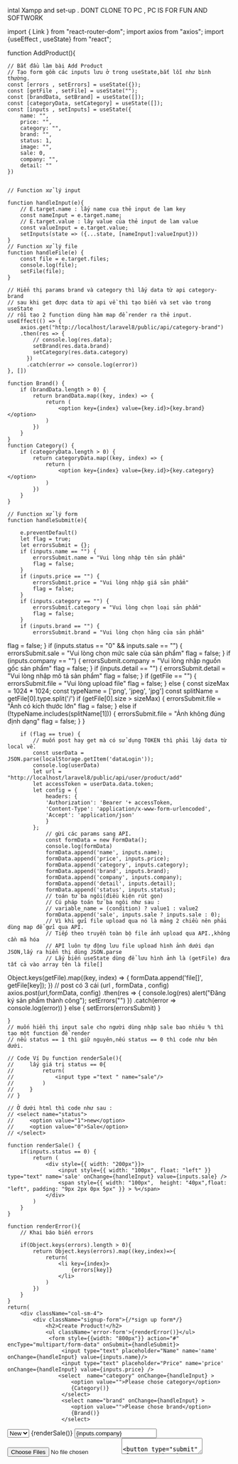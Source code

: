 intal Xampp and set-up . DONT CLONE TO PC , PC IS FOR FUN AND SOFTWORK

import { Link } from "react-router-dom";
import axios from "axios";
import {useEffect , useState} from "react";

function AddProduct(){

    // Bắt đầu làm bài Add Product
    // Tạo form gồm các inputs lưu ở trong useState,bắt lỗi như bình thường.
    const [errors , setErrors] = useState({});
    const [getFile , setFile] = useState("");
    const [brandData, setBrand] = useState([]);
    const [categoryData, setCategory] = useState([]);
    const [inputs , setInputs] = useState({
        name: "",
        price: "",
        category: "",
        brand: "",
        status: 1,
        image: "",
        sale: 0,
        company: "",
        detail: ""
    })


    // Function xử lý input

    function handleInput(e){
        // E.target.name : lấy name cua thẻ input de lam key
        const nameInput = e.target.name;
        // E.target.value : lây value của thẻ input de lam value
        const valueInput = e.target.value;
        setInputs(state => ({...state, [nameInput]:valueInput}))
    }
    // Function xử lý file
    function handleFile(e) {
        const file = e.target.files;
        console.log(file);
        setFile(file);
    }

    // Hiển thị params brand và category thì lấy data từ api category-brand
    // sau khi get được data từ api về thì tạo biến và set vào trong useState
    // rồi tạo 2 function dùng hàm map để render ra thẻ input.
    useEffect(() => {
        axios.get("http://localhost/laravel8/public/api/category-brand")
        .then(res => {
            // console.log(res.data);
            setBrand(res.data.brand)
            setCategory(res.data.category)
          })
          .catch(error => console.log(error))
    }, [])

    function Brand() {
        if (brandData.length > 0) {
            return brandData.map((key, index) => {
                return (
                    <option key={index} value={key.id}>{key.brand}</option>
                )
            })
        }
    }
    function Category() {
        if (categoryData.length > 0) {
            return categoryData.map((key, index) => {
                return (
                    <option key={index} value={key.id}>{key.category}</option>
                )
            })
        }
    }

    // Function xử lý form
    function handleSubmit(e){

        e.preventDefault()
        let flag = true;
        let errorsSubmit = {};
        if (inputs.name == "") {
            errorsSubmit.name = "Vui lòng nhập tên sản phẩm"
            flag = false;
        }
        if (inputs.price == "") {
            errorsSubmit.price = "Vui lòng nhập giá sản phẩm"
            flag = false;
        }
        if (inputs.category == "") {
            errorsSubmit.category = "Vui lòng chọn loại sản phẩm"
            flag = false;
        }
        if (inputs.brand == "") {
            errorsSubmit.brand = "Vui lòng chọn hãng của sản phẩm"

flag = false;
}
if (inputs.status == "0" && inputs.sale == "") {
errorsSubmit.sale = "Vui lòng chọn mức sale của sản phẩm"
flag = false;
}
if (inputs.company == "") {
errorsSubmit.company = "Vui lòng nhập nguồn gốc sản phẩm"
flag = false;
}
if (inputs.detail == "") {
errorsSubmit.detail = "Vui lòng nhập mô tả sản phẩm"
flag = false;
}
if (getFile == "") {
errorsSubmit.file = "Vui lòng upload file"
flag = false;
} else {
const sizeMax = 1024 \* 1024;
const typeName = ['png', 'jpeg', 'jpg']
const splitName = getFile[0].type.split('/')
if (getFile[0].size > sizeMax) {
errorsSubmit.file = "Ảnh có kích thước lớn"
flag = false;
} else if (!typeName.includes(splitName[1])) {
errorsSubmit.file = "Ảnh không đúng định dạng"
flag = false;
}
}

        if (flag == true) {
            // muốn post hay get mà có sử dụng TOKEN thì phải lấy data từ local về.
            const userData = JSON.parse(localStorage.getItem('dataLogin'));
            console.log(userData)
            let url = "http://localhost/laravel8/public/api/user/product/add"
            let accessToken = userData.data.token;
            let config = {
                headers: {
                'Authorization': 'Bearer '+ accessToken,
                'Content-Type': 'application/x-www-form-urlencoded',
                'Accept': 'application/json'
                }
            };
                // gừi các params sang API.
                const formData = new FormData();
                console.log(formData)
                formData.append('name', inputs.name);
                formData.append('price', inputs.price);
                formData.append('category', inputs.category);
                formData.append('brand', inputs.brand);
                formData.append('company', inputs.company);
                formData.append('detail', inputs.detail);
                formData.append('status', inputs.status);
                // toán tử ba ngôi(điều kiện rút gọn)
                // Cú pháp toán tử ba ngôi như sau :
                // variable_name = (condition) ? value1 : value2
                formData.append('sale', inputs.sale ? inputs.sale : 0);
                // Vì khi gửi file upload qua nó là mảng 2 chiều nên phải dùng map để gửi qua API.
                // Tiếp theo truyền toàn bộ file ảnh upload qua API.,không cần mã hóa
                // API luôn tự động lưu file upload hình ảnh dưới dạn JSON,lấy ra hiển thị dùng JSON.parse
                // Lấy biến useState dùng để lưu hình ảnh là (getFile) đưa tất cả vào array tên là file[]

Object.keys(getFile).map((key, index) => {
formData.append('file[]', getFile[key]);
})
// post có 3 cái (url , formData , config)
axios.post(url,formData, config)
.then(res => {
console.log(res)
alert("Đăng ký sản phẩm thành công");
setErrors("")
})
.catch(error => console.log(error))
} else {
setErrors(errorsSubmit)
}

    }
    // muốn hiển thị input sale cho người dùng nhập sale bao nhiêu % thì tạo một function để render
    // nếu status == 1 thì giữ nguyên,nếu status == 0 thì code như bên dưới.

    // Code Ví Dụ function renderSale(){
    //     lấy giá trị status == 0{
    //         return(
    //             <input type ="text " name="sale"/>
    //         )
    //     }
    // }

    // Ở dưới html thì code như sau :
    // <select name="status">
    //     <option value="1">new</option>
    //     <option value="0">Sale</option>
    // </select>

    function renderSale() {
        if(inputs.status == 0) {
            return (
                <div style={{ width: "200px"}}>
                    <input style={{ width: "100px", float: "left" }} type="text" name='sale' onChange={handleInput} value={inputs.sale} />
                    <span style={{ width: "100px",  height: "40px",float: "left", padding: "9px 2px 0px 5px" }} > %</span>
                </div>
            )
        }
    }

    function renderError(){
        // Khai báo biến errors

        if(Object.keys(errors).length > 0){
            return Object.keys(errors).map((key,index)=>{
                return(
                    <li key={index}>
                        {errors[key]}
                    </li>
                )
            })
        }
    }
    return(
        <div className="col-sm-4">
            <div className="signup-form">{/*sign up form*/}
                <h2>Create Product!</h2>
                <ul className='error-form'>{renderError()}</ul>
                 <form style={{width: "800px"}} action="#" encType="multipart/form-data" onSubmit={handleSubmit}>
                     <input type="text" placeholder="Name" name='name' onChange={handleInput} value={inputs.name}/>
                     <input type="text" placeholder="Price" name='price' onChange={handleInput} value={inputs.price} />
                    <select  name="category" onChange={handleInput} >
                        <option value="">Please chose category</option>
                        {Category()}
                     </select>
                     <select name="brand" onChange={handleInput} >
                        <option value="">Please chose brand</option>
                        {Brand()}
                     </select>

<select name="status" value={inputs.status} onChange={handleInput} >
                        <option value="1">New</option>
                        <option value="0">Sale</option>
                     </select>
                     {renderSale()}
                     <input type="text" placeholder="Company profile" name='company' onChange={handleInput} value={inputs.company} />
                     <input type="file" name='file' onChange={handleFile} multiple/>
                     <textarea placeholder="Detail" name="detail" onChange={handleInput} value={inputs.detail}  rows={4} cols={40} />
                     <button type="submit" className="btn btn-default">Create</button>
                 </form>
             </div>
         </div>
    );
}

export default AddProduct;
